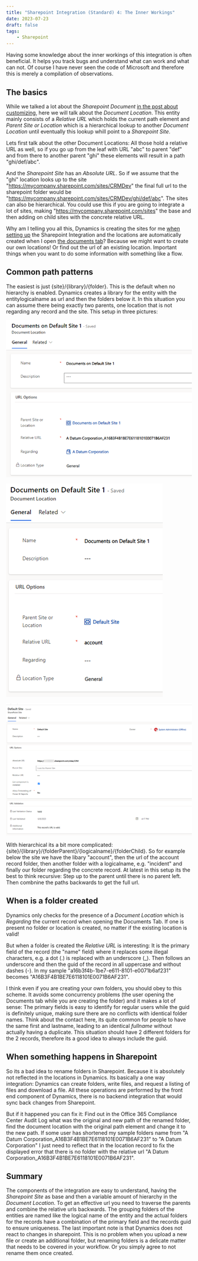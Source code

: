 ```yaml
---
title: "Sharepoint Integration (Standard) 4: The Inner Workings"
date: 2023-07-23
draft: false
tags: 
    - Sharepoint
---
```


Having some knowledge about the inner workings of this integration is often beneficial. It helps you track bugs and understand what can work and what can not.
Of course I have never seen the code of Microsoft and therefore this is merely a compilation of observations.

## The basics
While we talked a lot about the _Sharepoint Document_ [in the post about customizing](/post/sharepoint/standard/customizing), here we will talk about the _Document Location_. This entity mainly consists of a _Relative URL_ which holds the current path element and _Parent Site or Location_ which is a hierarchical lookup to another _Document Location_ until eventually this lookup whill point to a _Sharepoint Site_.

Lets first talk about the other Document Locations: All those hold a relative URL as well, so if you go up from the leaf with URL "abc" to parent "def" and from there to another parent "ghi" these elements will result in a path "ghi/def/abc".

And the _Sharepoint Site_ has an _Absolute URL_. So if we assume that the "ghi" location looks up to the site "https://mycompany.sharepoint.com/sites/CRMDev" the final full url to the sharepoint folder would be "https://mycompany.sharepoint.com/sites/CRMDev/ghi/def/abc".
The sites can also be hierarchical. You could use this if you are going to integrate a lot of sites, making "https://mycompany.sharepoint.com/sites" the base and then adding on child sites with the concrete relative URL.

Why am I telling you all this, Dynamics is creating the sites for me [when setting up](/post/sharepoint/standard/setup) the Sharepoint Integration and the locations are automatically created when I open [the documents tab](/post/sharepoint/standard/functionality)? 
Because we might want to create our own locations! Or find out the url of an existing location. Important things when you want to do some information with something like a flow.

## Common path patterns
The easiest is just {site}/{library}/{folder}. This is the default when no hierarchy is enabled. Dynamics creates a library for the entity with the entitylogicalname as url and then the folders below it. In this situation you can assume there being exactly two parents, one location that is not regarding any record and the site. This setup in three pictures:

![The folder regarding our account.](RecordFolder.png)

![When navigating to the parent we find the libary.](LibraryFolder.png)

![And its parent is the site.](Site.png)

With hierarchical its a bit more complicated: {site}/{library}/{folderParent}/{logicalname}/{folderChild}. So for example below the site we have the libary "account", then the url of the account record folder, then another folder with a logicalname, e.g. "incident" and finally our folder regarding the concrete record. At latest in this setup its the best to think recursive: Step up to the parent until there is no parent left. Then combnine the paths backwards to get the full url.

## When is a folder created
Dynamics only checks for the presence of a _Document Location_ which is _Regarding_ the current record when opening the Documents Tab. If one is present no folder or location is created, no matter if the existing location is valid!

But when a folder is created the _Relative URL_ is interesting: It is the primary field of the record (the "name" field) where it replaces some illegal characters, e.g. a dot (.) is replaced with an underscore (_). Then follows an underscore and then the guid of the record in all uppercase and without dashes (-). In my sample "a16b3f4b-1be7-e611-8101-e0071b6af231" becomes "A16B3F4B1BE7E6118101E0071B6AF231". 

I think even if you are creating your own folders, you should obey to this scheme. It avoids some concurrency problems (the user opening the Documents tab while you are creating the folder) and it makes a lot of sense: The primary fields is easy to identify for regular users while the guid is definitely unique, making sure there are no conflicts with identical folder names. Think about the contact here, its quite common for people to have the same first and lastname, leading to an identical _fullname_ without actually having a duplicate. This situation should have 2 different folders for the 2 records, therefore its a good idea to always include the guid.

## When something happens in Sharepoint
So its a bad idea to rename folders in Sharepoint. Because it is absolutely not reflected in the locations in Dynamics. Its basically a one way integration: Dynamics can create folders, write files, and request a listing of files and download a file. All these operations are performed by the front end component of Dynamics, there is no backend integration that would sync back changes from Sharepoint. 

But if it happened you can fix it: Find out in the Office 365 Compliance Center Audit Log what was the original and new path of the renamed folder, find the document location with the original path element and change it to the new path. If some user has shortened my sample folders name from "A Datum Corporation_A16B3F4B1BE7E6118101E0071B6AF231" to "A Datum Corporation" I just need to reflect that in the location record to fix the displayed error that there is no folder with the relative url "A Datum Corporation_A16B3F4B1BE7E6118101E0071B6AF231".

## Summary
The components of the integration are easy to understand, having the _Sharepoint Site_ as base and then a variable amount of hierarchy in the _Document Location_. To get an effective url you need to traverse the parents and combine the relative urls backwards. The grouping folders of the entities are named like the logical name of the entity and the actual folders for the records have a combination of the primary field and the records guid to ensure uniqueness. 
The last important note is that Dynamics does not react to changes in sharepoint. This is no problem when you upload a new file or create an additional folder, but renaming folders is a delicate matter that needs to be covered in your workflow. Or you simply agree to not rename them once created.